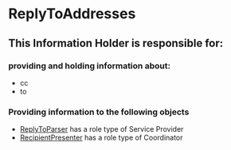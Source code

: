 # ReplyToAddresses
## This Information Holder is responsible for:
### providing and holding information about: 
* cc
* to
### Providing information to the following objects 
* [ReplyToParser](../ServiceProviders/ReplyToParser.md) has a role type of Service Provider
* [RecipientPresenter](../Coordinators/RecipientPresenter.md) has a role type of Coordinator
